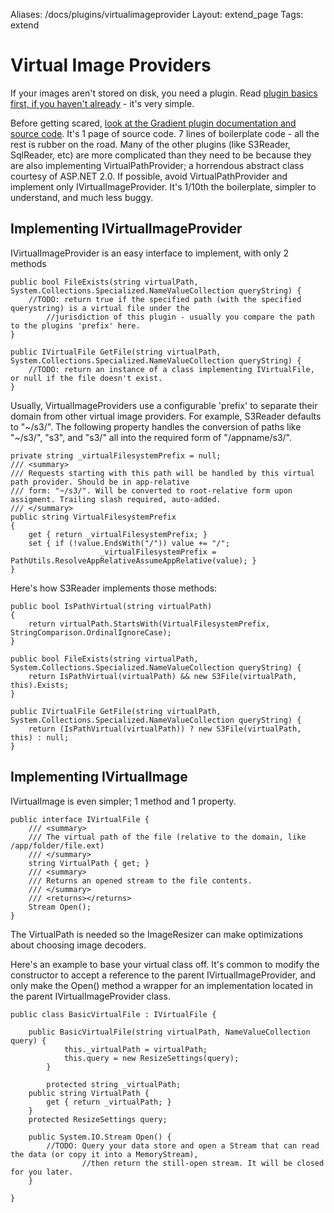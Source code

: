 Aliases: /docs/plugins/virtualimageprovider
Layout: extend_page
Tags: extend

# Virtual Image Providers

If your images aren't stored on disk, you need a plugin. Read [plugin basics first, if you haven't already](/docs/plugins/basics) - it's very simple.

Before getting scared, [look at the Gradient plugin documentation and source code](/plugins/gradient). It's 1 page of source code. 7 lines of boilerplate code - all the rest is rubber on the road. Many of the other plugins (like S3Reader, SqlReader, etc) are more complicated than they need to be because they are also implementing VirtualPathProvider; a horrendous abstract class courtesy of ASP.NET 2.0. If possible, avoid VirtualPathProvider and implement only IVirtualImageProvider. It's 1/10th the boilerplate, simpler to understand, and much less buggy.

## Implementing IVirtualImageProvider

IVirtualImageProvider is an easy interface to implement, with only 2 methods

	public bool FileExists(string virtualPath, System.Collections.Specialized.NameValueCollection queryString) {
	    //TODO: return true if the specified path (with the specified querystring) is a virtual file under the 
			//jurisdiction of this plugin - usually you compare the path to the plugins 'prefix' here.
	}

	public IVirtualFile GetFile(string virtualPath, System.Collections.Specialized.NameValueCollection queryString) {
	    //TODO: return an instance of a class implementing IVirtualFile, or null if the file doesn't exist.
	}

Usually, VirtualImageProviders use a configurable 'prefix' to separate their domain from other virtual image providers. For example, S3Reader defaults to "~/s3/". The following property handles the conversion of paths like "~/s3/", "s3", and "s3/" all into the required form of "/appname/s3/".

	private string _virtualFilesystemPrefix = null;
	/// <summary>
	/// Requests starting with this path will be handled by this virtual path provider. Should be in app-relative 
	/// form: "~/s3/". Will be converted to root-relative form upon assigment. Trailing slash required, auto-added.
	/// </summary>
	public string VirtualFilesystemPrefix
	{
	    get { return _virtualFilesystemPrefix; }
	    set { if (!value.EndsWith("/")) value += "/";  
						_virtualFilesystemPrefix = PathUtils.ResolveAppRelativeAssumeAppRelative(value); }
	}

Here's how S3Reader implements those methods:

	public bool IsPathVirtual(string virtualPath)
	{
	    return virtualPath.StartsWith(VirtualFilesystemPrefix, StringComparison.OrdinalIgnoreCase);
	}

	public bool FileExists(string virtualPath, System.Collections.Specialized.NameValueCollection queryString) {
	    return IsPathVirtual(virtualPath) && new S3File(virtualPath, this).Exists;
	}

	public IVirtualFile GetFile(string virtualPath, System.Collections.Specialized.NameValueCollection queryString) {
	    return (IsPathVirtual(virtualPath)) ? new S3File(virtualPath, this) : null;
	}

## Implementing IVirtualImage

IVirtualImage is even simpler; 1 method and 1 property.

	public interface IVirtualFile {
	    /// <summary>
	    /// The virtual path of the file (relative to the domain, like /app/folder/file.ext)
	    /// </summary>
	    string VirtualPath { get; }
	    /// <summary>
	    /// Returns an opened stream to the file contents.
	    /// </summary>
	    /// <returns></returns>
	    Stream Open();
	}

The VirtualPath is needed so the ImageResizer can make optimizations about choosing image decoders.

Here's an example to base your virtual class off. It's common to modify the constructor to accept a reference to the parent IVirtualImageProvider, and only make the Open() method a wrapper for an implementation located in the parent IVirtualImageProvider class.


	public class BasicVirtualFile : IVirtualFile {
	
	    public BasicVirtualFile(string virtualPath, NameValueCollection query) { 
				this._virtualPath = virtualPath;
				this.query = new ResizeSettings(query); 
			}
		
			protected string _virtualPath;
	    public string VirtualPath {
	        get { return _virtualPath; }
	    }
	    protected ResizeSettings query;

	    public System.IO.Stream Open() {
	        //TODO: Query your data store and open a Stream that can read the data (or copy it into a MemoryStream), 
					//then return the still-open stream. It will be closed for you later.
	    }

	}



